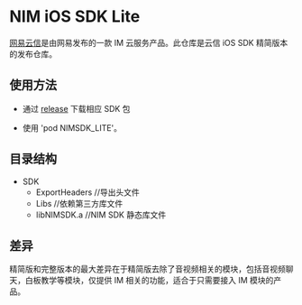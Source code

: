 # NIM iOS SDK Lite
[网易云信](http://netease.im)是由网易发布的一款 IM 云服务产品。此仓库是云信 iOS SDK 精简版本的发布仓库。

## 使用方法
* 通过  [release](https://github.com/netease-im/NIM_iOS_SDK_Lite/releases) 下载相应 SDK 包

* 使用 'pod NIMSDK_LITE'。

## 目录结构
* SDK
  * ExportHeaders       //导出头文件
  * Libs                //依赖第三方库文件
  * libNIMSDK.a         //NIM SDK 静态库文件

## 差异
精简版和完整版本的最大差异在于精简版去除了音视频相关的模块，包括音视频聊天，白板教学等模块，仅提供 IM 相关的功能，适合于只需要接入 IM 模块的产品。
